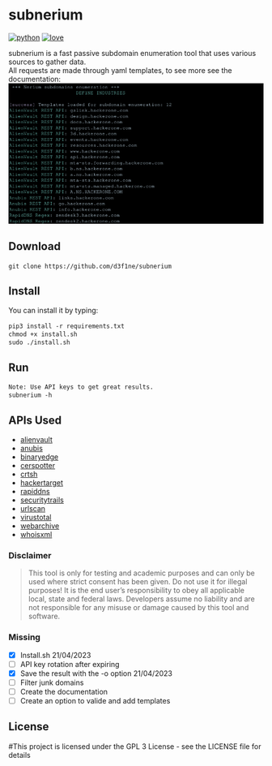# subnerium

[![python](http://forthebadge.com/images/badges/made-with-python.svg)](https://github.com/d3f1ne/)
[![love](http://forthebadge.com/images/badges/built-with-love.svg)](https://github.com/d3f1ne/)

subnerium is a fast passive subdomain enumeration tool that uses various sources to gather data.<br>
All requests are made through yaml templates, to see more see the documentation:
![subum](images/subnerium.png)

## Download

```
git clone https://github.com/d3f1ne/subnerium
```

## Install


You can install it by typing:

```
pip3 install -r requirements.txt
chmod +x install.sh
sudo ./install.sh
```

## Run

```
Note: Use API keys to get great results.
subnerium -h
```

## APIs Used

- [alienvault](https://github.com/d3f1ne/subnerium)
- [anubis](https://github.com/d3f1ne/subnerium)
- [binaryedge](https://github.com/d3f1ne/subnerium)
- [cerspotter](https://github.com/d3f1ne/subnerium)
- [crtsh](https://github.com/d3f1ne/subnerium)
- [hackertarget](https://github.com/d3f1ne/subnerium)
- [rapiddns](https://github.com/d3f1ne/subnerium)
- [securitytrails](https://github.com/d3f1ne/subnerium)
- [urlscan](https://github.com/d3f1ne/subnerium)
- [virustotal](https://github.com/d3f1ne/subnerium)
- [webarchive](https://github.com/d3f1ne/subnerium)
- [whoisxml](https://github.com/d3f1ne/subnerium)


### Disclaimer

> This tool is only for testing and academic purposes and can only be used where strict consent has been given. Do not use it for illegal purposes! It is the end user’s responsibility to obey all applicable local, state and federal laws. Developers assume no liability and are not responsible for any misuse or damage caused by this tool and software.

### Missing 
- [x] Install.sh 21/04/2023
- [ ] API key rotation after expiring
- [x] Save the result with the -o option 21/04/2023
- [ ] Filter junk domains
- [ ] Create the documentation
- [ ] Create an option to valide and add templates
## License

#This project is licensed under the GPL 3 License - see the LICENSE file for details
